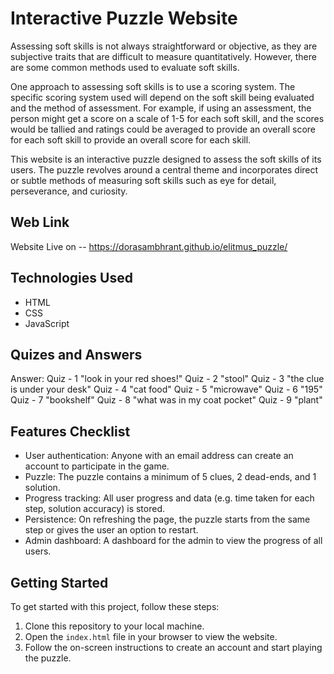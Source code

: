 # Interactive Puzzle Website
Assessing soft skills is not always straightforward or objective, as they are subjective traits that are difficult to measure quantitatively. However, there are some common methods used to evaluate soft skills. 

One approach to assessing soft skills is to use a scoring system. The specific scoring system used will depend on the soft skill being evaluated and the method of assessment. For example, if using an assessment, the person might get a score on a scale of 1-5 for each soft skill, and the scores would be tallied and ratings could be averaged to provide an overall score for each soft skill to provide an overall score for each skill.

This website is an interactive puzzle designed to assess the soft skills of its users. The puzzle revolves around a central theme and incorporates direct or subtle methods of measuring soft skills such as eye for detail, perseverance, and curiosity.

## Web Link
   Website Live on -- https://dorasambhrant.github.io/elitmus_puzzle/

## Technologies Used

- HTML
- CSS
- JavaScript

## Quizes and Answers

Answer:
Quiz - 1       "look in your red shoes!"
Quiz - 2      "stool"
Quiz - 3         "the clue is under your desk"
Quiz - 4         "cat food"
Quiz - 5         "microwave"
Quiz - 6         "195"
Quiz - 7         "bookshelf"
Quiz - 8         "what was in my coat pocket"
Quiz - 9         "plant"


## Features Checklist

- User authentication: Anyone with an email address can create an account to participate in the game.
- Puzzle: The puzzle contains a minimum of 5 clues, 2 dead-ends, and 1 solution.
- Progress tracking: All user progress and data (e.g. time taken for each step, solution accuracy) is stored.
- Persistence: On refreshing the page, the puzzle starts from the same step or gives the user an option to restart.
- Admin dashboard: A dashboard for the admin to view the progress of all users.

## Getting Started

To get started with this project, follow these steps:

1. Clone this repository to your local machine.
2. Open the `index.html` file in your browser to view the website.
3. Follow the on-screen instructions to create an account and start playing the puzzle.
